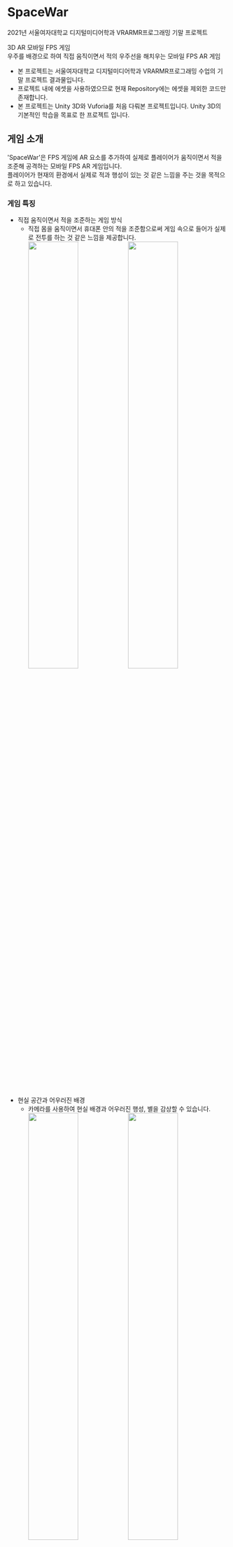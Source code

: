 # SpaceWar
2021년 서울여자대학교 디지털미디어학과 VRARMR프로그래밍 기말 프로젝트<br/>

3D AR 모바일 FPS 게임<br/>
우주를 배경으로 하여 직접 움직이면서 적의 우주선을 해치우는 모바일 FPS AR 게임<br/>
* 본 프로젝트는 서울여자대학교 디지털미디어학과 VRARMR프로그래밍 수업의 기말 프로젝트 결과물입니다.
* 프로젝트 내에 에셋을 사용하였으므로 현재 Repository에는 에셋을 제외한 코드만 존재합니다.
* 본 프로젝트는 Unity 3D와 Vuforia를 처음 다뤄본 프로젝트입니다. Unity 3D의 기본적인 학습을 목표로 한 프로젝트 입니다.

## 게임 소개
'SpaceWar'은 FPS 게임에 AR 요소를 추가하여 실제로 플레이어가 움직이면서 적을 조준해 공격하는 모바일 FPS AR 게임입니다.<br>
 플레이어가 현재의 환경에서 실제로 적과 행성이 있는 것 같은 느낌을 주는 것을 목적으로 하고 있습니다. <br/>

### 게임 특징
* 직접 움직이면서 적을 조준하는 게임 방식
  * 직접 몸을 움직이면서 휴대폰 안의 적을 조준함으로써 게임 속으로 들어가 실제로 전투를 하는 것 같은 느낌을 제공합니다.
  <br/><img width="50%" src="https://user-images.githubusercontent.com/68226341/223625763-ad0928e6-4803-4c9b-a4ab-50e00f0e6025.png"/><img width="50%" src="https://user-images.githubusercontent.com/68226341/223626692-ec060b7e-594b-4132-9097-ac5413641a6a.png"/>
* 현실 공간과 어우러진 배경
  * 카메라를 사용하여 현실 배경과 어우러진 행성, 별을 감상할 수 있습니다.
  <br/><img width="50%" src="https://github.com/user-attachments/assets/4210d348-b21d-44c7-ab2f-a90314e18979"/><img width="50%" src="https://github.com/user-attachments/assets/b98278c1-c7b1-4f89-8854-45f9de6d2dc3"/>
## 프로젝트 개요
### 개발 기간
* 2021.11 - 2021.12 (약 1개월)
### 개발 환경
* Unity 2020.1.17
* Vuforia
### 수행업무
개인 프로젝트입니다.
* 씬 구성 및 씬 이동 제작
  * LoadScene(), LoadSceneMode.Additive를 활용한 씬 이동 제작
  * 플레이어에 대한 씬과 게임 스테이지 씬 분리
* 스테이지 제작
  * 난이도에 따른 스테이지 4개 제작
  * 스테이지에 따른 게임 난이도 설정
* 플레이어 관리 및 제작
  * 충돌처리를 통한 플레이어 피격, 사망처리 제작
  * Raycast를 사용해 플레이어 공격, 아이템 획득 제작
* 적 스폰 및 공격, 사망 제작
  * Prefab과 Instantiate()을 사용한 적 생성 및 적 미사일 공격 생성
  * Random.Range()를 활용한 랜덤 적, 랜덤 위치 생성
  * Transform.LookAt()을 활용한 적 공격 조준
  * InvokeRepeating()을 활용한 주기적 적 공격 제작
* 아이템 스폰 및 적용 제작
  * Prefab과 Instantiate()을 사용한 아이템 생성
  * Random.Range()를 활용한 랜덤 아이템, 랜덤 위치 생성
* 튜토리얼 및 게임 UI 제작
  * UI 제작 및 연결
* 게임 사운드 적용
  * AudioSource를 활용한 게임 사운드 적용
* BillBoard 제작
  * 오브젝트가 카메라의 위치를 바라보도록 BillBoard 제작
## 프로젝트 성과
* 서울여자대학교 VRARMR프로그래밍 수업 기말 프로젝트 성적 만점
